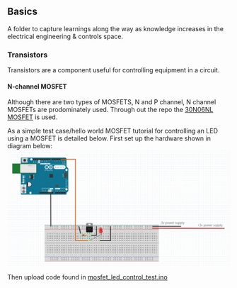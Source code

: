 ## Basics
A folder to capture learnings along the way as knowledge increases in the electrical engineering & controls space. 

### Transistors
Transistors are a component useful for controlling equipment in a circuit. 

#### N-channel MOSFET
Although there are two types of MOSFETS, N and P channel, N channel MOSFETs are prodominately used. 
Through out the repo the [30N06NL MOSFET](https://www.googleadservices.com/pagead/aclk?sa=L&ai=DChcSEwjCxZClv4n3AhUBCSsKHee8Cj4YABADGgJzZg&ae=2&ohost=www.google.com&cid=CAESauD2s9Y0o4BKrifYHagBiiln3d17sHXyVkI5UH0b6w2tt6dNfT4sM4rLYnSJVgijIHds6kxqDXc9qix-YJur8EtSNk-qbcSFrCfKFWXdGvBtpNlICt5AfwJhk3EroqDXQZK8pB3SvEUzLTs&sig=AOD64_3-JqV5jU0p9EihYvUCjR-UB5GI1w&q&adurl&ved=2ahUKEwjn6Ymlv4n3AhWXRWwGHWUeCvgQ0Qx6BAgCEAE) is used.

As a simple test case/hello world MOSFET tutorial for controlling an LED using a MOSFET is detailed below. First set up the hardware shown in diagram below:
![](../images/n_channel_MOSFET.png) 

Then upload code found in [mosfet_led_control_test.ino](mosfet_led_control_test.ino)
